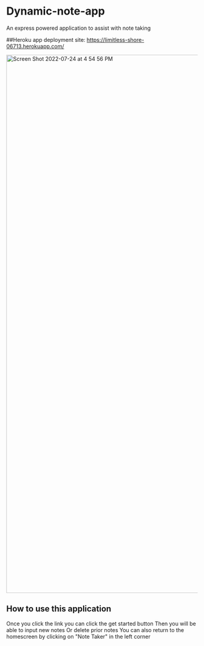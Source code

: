 # Dynamic-note-app
An express powered application to assist with note taking

##Heroku app deployment site:
https://limitless-shore-06713.herokuapp.com/


<img width="1417" alt="Screen Shot 2022-07-24 at 4 54 56 PM" src="https://user-images.githubusercontent.com/105159702/180665520-abbc9420-7cac-442d-bc8c-eae1e1d4c424.png">


## How to use this application
Once you click the link you can click the get started button
Then you will be able to input new notes
Or delete prior notes
You can also return to the homescreen by clicking on "Note Taker" in the left corner


